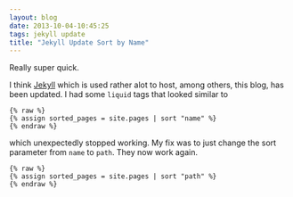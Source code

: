 ```yaml
---
layout: blog
date: 2013-10-04-10:45:25
tags: jekyll update
title: "Jekyll Update Sort by Name"
---
```

Really super quick. 

I think [Jekyll](http://jekyllrb.com/) which is used rather alot to host, among 
others, this blog, has been updated. I had some `liquid` tags that looked 
similar to

	{% raw %}
	{% assign sorted_pages = site.pages | sort "name" %}
	{% endraw %}

which unexpectedly stopped working. My fix was to just change the sort parameter 
from `name` to `path`. They now work again.

	{% raw %}
	{% assign sorted_pages = site.pages | sort "path" %}
	{% endraw %}
